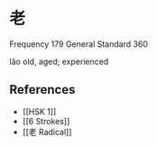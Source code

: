# 老
Frequency 179
General Standard 360

lǎo
old, aged; experienced

## References
- [[HSK 1]]
- [[6 Strokes]]
- [[老 Radical]]